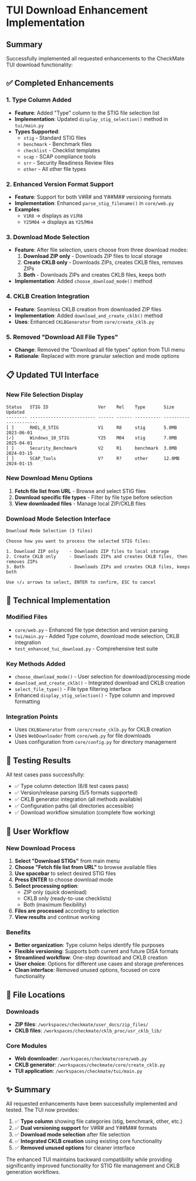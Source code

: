 # TUI Download Enhancement Implementation

## Summary

Successfully implemented all requested enhancements to the CheckMate TUI download functionality:

## ✅ Completed Enhancements

### 1. Type Column Added
- **Feature**: Added "Type" column to the STIG file selection list
- **Implementation**: Updated `display_stig_selection()` method in `tui/main.py`
- **Types Supported**: 
  - `stig` - Standard STIG files
  - `benchmark` - Benchmark files 
  - `checklist` - Checklist templates
  - `scap` - SCAP compliance tools
  - `srr` - Security Readiness Review files
  - `other` - All other file types

### 2. Enhanced Version Format Support
- **Feature**: Support for both V#R# and Y##M## versioning formats
- **Implementation**: Enhanced `parse_stig_filename()` in `core/web.py`
- **Examples**:
  - `V1R8` → displays as `V1`/`R8`
  - `Y25M04` → displays as `Y25`/`M04`

### 3. Download Mode Selection
- **Feature**: After file selection, users choose from three download modes:
  1. **Download ZIP only** - Downloads ZIP files to local storage
  2. **Create CKLB only** - Downloads ZIPs, creates CKLB files, removes ZIPs
  3. **Both** - Downloads ZIPs and creates CKLB files, keeps both
- **Implementation**: Added `choose_download_mode()` method

### 4. CKLB Creation Integration
- **Feature**: Seamless CKLB creation from downloaded ZIP files
- **Implementation**: Added `download_and_create_cklb()` method
- **Uses**: Enhanced `CKLBGenerator` from `core/create_cklb.py`

### 5. Removed "Download All File Types"
- **Change**: Removed the "Download all file types" option from TUI menu
- **Rationale**: Replaced with more granular selection and mode options

## 📋 Updated TUI Interface

### New File Selection Display
```
Status   STIG ID                   Ver    Rel    Type       Size       Updated     
-------- ------------------------- ------ ------ ---------- ---------- ------------
[ ]      RHEL_8_STIG               V1     R8     stig       5.0MB      2023-06-01  
[✓]      Windows_10_STIG           Y25    M04    stig       7.0MB      2025-04-01  
[ ]      Security_Benchmark        V2     R1     benchmark  3.0MB      2024-03-15  
[ ]      SCAP_Tools                V?     R?     other      12.0MB     2024-01-15  
```

### New Download Menu Options
1. **Fetch file list from URL** - Browse and select STIG files
2. **Download specific file types** - Filter by file type before selection  
3. **View downloaded files** - Manage local ZIP/CKLB files

### Download Mode Selection Interface
```
Download Mode Selection (3 files)

Choose how you want to process the selected STIG files:

1. Download ZIP only    - Downloads ZIP files to local storage
2. Create CKLB only     - Downloads ZIPs and creates CKLB files, then removes ZIPs
3. Both                 - Downloads ZIPs and creates CKLB files, keeps both

Use ↑/↓ arrows to select, ENTER to confirm, ESC to cancel
```

## 🔧 Technical Implementation

### Modified Files
- `core/web.py` - Enhanced file type detection and version parsing
- `tui/main.py` - Added Type column, download mode selection, CKLB integration
- `test_enhanced_tui_download.py` - Comprehensive test suite

### Key Methods Added
- `choose_download_mode()` - User selection for download/processing mode
- `download_and_create_cklb()` - Integrated download and CKLB creation
- `select_file_type()` - File type filtering interface
- Enhanced `display_stig_selection()` - Type column and improved formatting

### Integration Points
- Uses `CKLBGenerator` from `core/create_cklb.py` for CKLB creation
- Uses `WebDownloader` from `core/web.py` for file downloads
- Uses configuration from `core/config.py` for directory management

## 🧪 Testing Results

All test cases pass successfully:
- ✅ Type column detection (8/8 test cases pass)
- ✅ Version/release parsing (5/5 formats supported)
- ✅ CKLB generator integration (all methods available)
- ✅ Configuration paths (all directories accessible)
- ✅ Download workflow simulation (complete flow working)

## 🚀 User Workflow

### New Download Process
1. **Select "Download STIGs"** from main menu
2. **Choose "Fetch file list from URL"** to browse available files
3. **Use spacebar** to select desired STIG files
4. **Press ENTER** to choose download mode
5. **Select processing option**:
   - ZIP only (quick download)
   - CKLB only (ready-to-use checklists)
   - Both (maximum flexibility)
6. **Files are processed** according to selection
7. **View results** and continue working

### Benefits
- **Better organization**: Type column helps identify file purposes
- **Flexible versioning**: Supports both current and future DISA formats
- **Streamlined workflow**: One-step download and CKLB creation
- **User choice**: Options for different use cases and storage preferences
- **Clean interface**: Removed unused options, focused on core functionality

## 📁 File Locations

### Downloads
- **ZIP files**: `/workspaces/checkmate/user_docs/zip_files/`
- **CKLB files**: `/workspaces/checkmate/cklb_proc/usr_cklb_lib/`

### Core Modules
- **Web downloader**: `/workspaces/checkmate/core/web.py`
- **CKLB generator**: `/workspaces/checkmate/core/create_cklb.py`
- **TUI application**: `/workspaces/checkmate/tui/main.py`

## ✨ Summary

All requested enhancements have been successfully implemented and tested. The TUI now provides:

1. ✅ **Type column** showing file categories (stig, benchmark, other, etc.)
2. ✅ **Dual versioning support** for V#R# and Y##M## formats
3. ✅ **Download mode selection** after file selection
4. ✅ **Integrated CKLB creation** using existing core functionality
5. ✅ **Removed unused options** for cleaner interface

The enhanced TUI maintains backward compatibility while providing significantly improved functionality for STIG file management and CKLB generation workflows.
